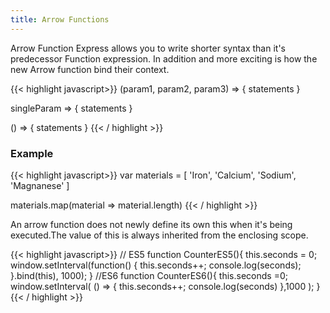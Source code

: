 ```yaml
---
title: Arrow Functions
---
```


Arrow Function Express allows you to write shorter syntax than it's predecessor Function expression. In addition and more exciting is how the new Arrow function bind their context.

{{< highlight javascript>}}
(param1, param2, param3) => {
    statements
}

singleParam => { statements }

() => { statements }
{{< / highlight >}}

### Example

{{< highlight javascript>}}
var materials = [
    'Iron', 'Calcium', 'Sodium', 'Magnanese'
]

materials.map(material => material.length)
{{< / highlight >}}

An arrow function does not newly define its own this when it's being executed.The value of this is always inherited from the enclosing scope.

{{< highlight javascript>}}
// ES5
function CounterES5(){
   this.seconds = 0;
   window.setInterval(function() {
    this.seconds++;
    console.log(seconds);
  }.bind(this), 1000);
}
//ES6
function CounterES6(){
   this.seconds =0;
   window.setInterval( () => {
     this.seconds++;
     console.log(seconds)
   },1000 );
}
{{< / highlight >}}